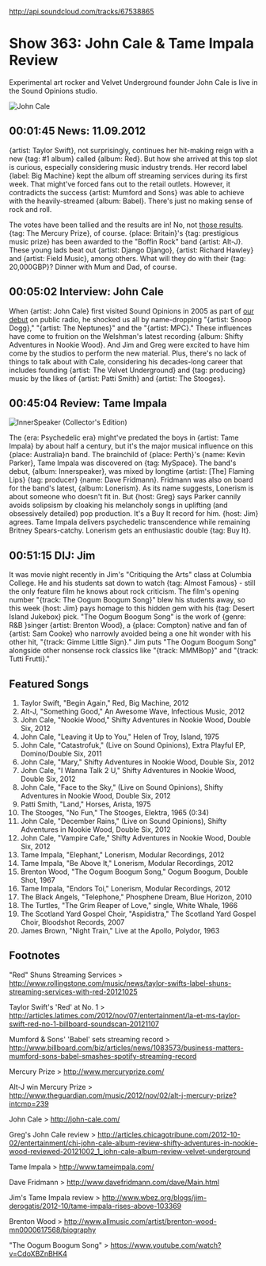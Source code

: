 

http://api.soundcloud.com/tracks/67538865

# Show 363: John Cale & Tame Impala Review
Experimental art rocker and Velvet Underground founder John Cale is live in the Sound Opinions studio.

![John Cale](http://sound-images.s3.amazonaws.com/images/2012/johncale1.jpg)

## 00:01:45 News: 11.09.2012
{artist: Taylor Swift}, not surprisingly, continues her hit-making reign with a new {tag: #1 album} called {album: Red}. But how she arrived at this top slot is curious, especially considering music industry trends. Her record label {label: Big Machine} kept the album off streaming services during its first week. That might've forced fans out to the retail outlets. However, it contradicts the success {artist: Mumford and Sons} was able to achieve with the heavily-streamed {album: Babel}. There's just no making sense of rock and roll.

The votes have been tallied and the results are in! No, not [those results](http://elections.nytimes.com/2012/results/president). {tag: The Mercury Prize}, of course. {place: Britain}'s {tag: prestigious music prize} has been awarded to the "Boffin Rock" band {artist: Alt-J}. These young lads beat out {artist: Django Django}, {artist: Richard Hawley} and {artist: Field Music}, among others. What will they do with their {tag: 20,000GBP}? Dinner with Mum and Dad, of course.

## 00:05:02 Interview: John Cale
When {artist: John Cale} first visited Sound Opinions in 2005 as part of [our debut](show/1) on public radio, he shocked us all by name-dropping "{artist: Snoop Dogg}," "{artist: The Neptunes}" and the "{artist: MPC}." These influences have come to fruition on the Welshman's latest recording {album: Shifty Adventures in Nookie Wood}. And Jim and Greg were excited to have him come by the studios to perform the new  material. Plus, there's no lack of things to talk about with Cale, considering his decades-long career that includes founding {artist: The Velvet Underground} and {tag: producing} music by the likes of {artist: Patti Smith} and {artist: The Stooges}. 

## 00:45:04 Review: Tame Impala
![InnerSpeaker (Collector's Edition)](http://is5.mzstatic.com/image/thumb/Music30/v4/2f/94/65/2f946548-a17d-71fa-05ba-1766b9d53630/source/600x600bb.jpg "290242959/1088942081")

The {era: Psychedelic era} might've predated the boys in {artist: Tame Impala} by about half a century, but it's the major musical influence on this {place: Australia}n band. The brainchild of {place: Perth}'s {name: Kevin Parker}, Tame Impala was discovered on {tag: MySpace}. The band's debut, {album: Innerspeaker}, was mixed by longtime {artist: [The] Flaming Lips} {tag: producer} {name: Dave Fridmann}. Fridmann was also on board for the band's latest, {album: Lonerism}. As its name suggests, Lonerism is about someone who doesn't fit in. But {host: Greg} says Parker cannily avoids solipsism by cloaking his melancholy songs in uplifting (and obsessively detailed) pop production. It's a Buy It record for him. {host: Jim} agrees. Tame Impala delivers psychedelic transcendence while remaining Britney Spears-catchy. Lonerism gets an enthusiastic double {tag: Buy It}. 

## 00:51:15 DIJ: Jim
It was movie night recently in Jim's "Critiquing the Arts" class at Columbia College. He and his students sat down to watch {tag: Almost Famous} - still the only feature film he knows about rock criticism. The film's opening number "{track: The Oogum Boogum Song}" blew his students away, so this week {host: Jim} pays homage to this hidden gem with his {tag: Desert Island Jukebox} pick. "The Oogum Boogum Song" is the work of {genre: R&B }singer {artist: Brenton Wood}, a {place: Compton} native and fan of {artist: Sam Cooke} who narrowly avoided being a one hit wonder with his other hit, "{track: Gimme Little Sign}." Jim puts "The Oogum Boogum Song" alongside other nonsense rock classics like "{track: MMMBop}" and "{track: Tutti Frutti}."

## Featured Songs
1. Taylor Swift, "Begin Again," Red, Big Machine, 2012
2. Alt-J, "Something Good," An Awesome Wave, Infectious Music, 2012
3. John Cale, "Nookie Wood," Shifty Adventures in Nookie Wood, Double Six, 2012
4. John Cale, "Leaving it Up to You," Helen of Troy, Island, 1975
5. John Cale, "Catastrofuk," (Live on Sound Opinions), Extra Playful EP, Domino/Double Six, 2011
6. John Cale, "Mary," Shifty Adventures in Nookie Wood, Double Six, 2012
7. John Cale, "I Wanna Talk 2 U," Shifty Adventures in Nookie Wood, Double Six, 2012
8. John Cale, "Face to the Sky," (Live on Sound Opinions), Shifty Adventures in Nookie Wood, Double Six, 2012
9. Patti Smith, "Land," Horses, Arista, 1975
10. The Stooges, "No Fun," The Stooges, Elektra, 1965 (0:34)
11. John Cale, "December Rains," (Live on Sound Opinions), Shifty Adventures in Nookie Wood, Double Six, 2012
12. John Cale, "Vampire Cafe," Shifty Adventures in Nookie Wood, Double Six, 2012
13. Tame Impala, "Elephant," Lonerism, Modular Recordings, 2012
14. Tame Impala, "Be Above It," Lonerism, Modular Recordings, 2012
15. Brenton Wood, "The Oogum Boogum Song," Oogum Boogum, Double Shot, 1967
16. Tame Impala, "Endors Toi," Lonerism, Modular Recordings, 2012
17. The Black Angels, "Telephone," Phosphene Dream, Blue Horizon, 2010
18. The Turtles, "The Grim Reaper of Love," single, White Whale, 1966
19. The Scotland Yard Gospel Choir, "Aspidistra," The Scotland Yard Gospel Choir, Bloodshot Records, 2007
20. James Brown, "Night Train," Live at the Apollo, Polydor, 1963

## Footnotes

"Red" Shuns Streaming Services > http://www.rollingstone.com/music/news/taylor-swifts-label-shuns-streaming-services-with-red-20121025

Taylor Swift's 'Red' at No. 1 > http://articles.latimes.com/2012/nov/07/entertainment/la-et-ms-taylor-swift-red-no-1-billboard-soundscan-20121107

Mumford & Sons' 'Babel' sets streaming record > http://www.billboard.com/biz/articles/news/1083573/business-matters-mumford-sons-babel-smashes-spotify-streaming-record

Mercury Prize > http://www.mercuryprize.com/

Alt-J win Mercury Prize > http://www.theguardian.com/music/2012/nov/02/alt-j-mercury-prize?intcmp=239

John Cale > http://john-cale.com/

Greg's John Cale review > http://articles.chicagotribune.com/2012-10-02/entertainment/chi-john-cale-album-review-shifty-adventures-in-nookie-wood-reviewed-20121002_1_john-cale-album-review-velvet-underground

Tame Impala > http://www.tameimpala.com/

Dave Fridmann > http://www.davefridmann.com/dave/Main.html

Jim's Tame Impala review > http://www.wbez.org/blogs/jim-derogatis/2012-10/tame-impala-rises-above-103369

Brenton Wood > http://www.allmusic.com/artist/brenton-wood-mn0000617568/biography

"The Oogum Boogum Song" > https://www.youtube.com/watch?v=CdoXBZnBHK4



